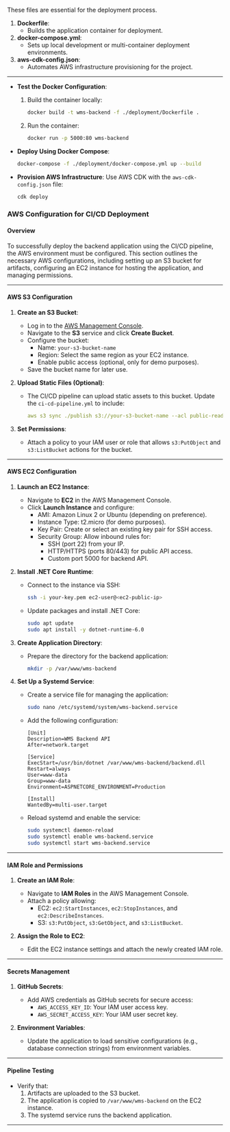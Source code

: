 These files are essential for the deployment process.

1. **Dockerfile**:
   - Builds the application container for deployment.
2. **docker-compose.yml**:
   - Sets up local development or multi-container deployment environments.
3. **aws-cdk-config.json**:
   - Automates AWS infrastructure provisioning for the project.

---

- **Test the Docker Configuration**:
  1. Build the container locally:
     ```bash
     docker build -t wms-backend -f ./deployment/Dockerfile .
     ```
  2. Run the container:
     ```bash
     docker run -p 5000:80 wms-backend
     ```

- **Deploy Using Docker Compose**:
  ```bash
  docker-compose -f ./deployment/docker-compose.yml up --build
  ```

- **Provision AWS Infrastructure**:
  Use AWS CDK with the `aws-cdk-config.json` file:
  ```bash
  cdk deploy
  ```

### **AWS Configuration for CI/CD Deployment**

#### **Overview**
To successfully deploy the backend application using the CI/CD pipeline, the AWS environment must be configured. This section outlines the necessary AWS configurations, including setting up an S3 bucket for artifacts, configuring an EC2 instance for hosting the application, and managing permissions.

---

#### **AWS S3 Configuration**

1. **Create an S3 Bucket**:
   - Log in to the [AWS Management Console](https://aws.amazon.com/console/).
   - Navigate to the **S3** service and click **Create Bucket**.
   - Configure the bucket:
     - Name: `your-s3-bucket-name`
     - Region: Select the same region as your EC2 instance.
     - Enable public access (optional, only for demo purposes).
   - Save the bucket name for later use.

2. **Upload Static Files (Optional)**:
   - The CI/CD pipeline can upload static assets to this bucket. Update the `ci-cd-pipeline.yml` to include:
     ```yaml
     aws s3 sync ./publish s3://your-s3-bucket-name --acl public-read
     ```

3. **Set Permissions**:
   - Attach a policy to your IAM user or role that allows `s3:PutObject` and `s3:ListBucket` actions for the bucket.

---

#### **AWS EC2 Configuration**

1. **Launch an EC2 Instance**:
   - Navigate to **EC2** in the AWS Management Console.
   - Click **Launch Instance** and configure:
     - AMI: Amazon Linux 2 or Ubuntu (depending on preference).
     - Instance Type: t2.micro (for demo purposes).
     - Key Pair: Create or select an existing key pair for SSH access.
     - Security Group: Allow inbound rules for:
       - SSH (port 22) from your IP.
       - HTTP/HTTPS (ports 80/443) for public API access.
       - Custom port 5000 for backend API.

2. **Install .NET Core Runtime**:
   - Connect to the instance via SSH:
     ```bash
     ssh -i your-key.pem ec2-user@<ec2-public-ip>
     ```
   - Update packages and install .NET Core:
     ```bash
     sudo apt update
     sudo apt install -y dotnet-runtime-6.0
     ```

3. **Create Application Directory**:
   - Prepare the directory for the backend application:
     ```bash
     mkdir -p /var/www/wms-backend
     ```

4. **Set Up a Systemd Service**:
   - Create a service file for managing the application:
     ```bash
     sudo nano /etc/systemd/system/wms-backend.service
     ```
   - Add the following configuration:
     ```plaintext
     [Unit]
     Description=WMS Backend API
     After=network.target

     [Service]
     ExecStart=/usr/bin/dotnet /var/www/wms-backend/backend.dll
     Restart=always
     User=www-data
     Group=www-data
     Environment=ASPNETCORE_ENVIRONMENT=Production

     [Install]
     WantedBy=multi-user.target
     ```

   - Reload systemd and enable the service:
     ```bash
     sudo systemctl daemon-reload
     sudo systemctl enable wms-backend.service
     sudo systemctl start wms-backend.service
     ```

---

#### **IAM Role and Permissions**

1. **Create an IAM Role**:
   - Navigate to **IAM Roles** in the AWS Management Console.
   - Attach a policy allowing:
     - EC2: `ec2:StartInstances`, `ec2:StopInstances`, and `ec2:DescribeInstances`.
     - S3: `s3:PutObject`, `s3:GetObject`, and `s3:ListBucket`.

2. **Assign the Role to EC2**:
   - Edit the EC2 instance settings and attach the newly created IAM role.

---

#### **Secrets Management**

1. **GitHub Secrets**:
   - Add AWS credentials as GitHub secrets for secure access:
     - `AWS_ACCESS_KEY_ID`: Your IAM user access key.
     - `AWS_SECRET_ACCESS_KEY`: Your IAM user secret key.

2. **Environment Variables**:
   - Update the application to load sensitive configurations (e.g., database connection strings) from environment variables.

---

#### **Pipeline Testing**

- Verify that:
  1. Artifacts are uploaded to the S3 bucket.
  2. The application is copied to `/var/www/wms-backend` on the EC2 instance.
  3. The systemd service runs the backend application.

---